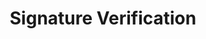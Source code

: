 ---
title: Signature Verification
position_number: 2
parameters:
  - name:
    content:
description: Payment notifications security are based on signature hashing, your system must verify the integrity of the notification request received using your merchant secret password to verify the hash.
content_markdown: |-

    📌 The x-signature header is provided with the expected result hash. 
    
    #### How to obtain the signature
    - ##### Get the json notification payload from the request.

    - ##### Use your secret password to calculate the signature hash using HMAC algorithm with sha256.
    
    - ##### Encode the HMAC result using base64 and compare the result with the one provided on the x-signature header.
    
    - ##### Both hashes must match in order to consider the notification as valid.

    - ##### Process the notification acordingly and respond to Kibramoa with 200 status code.
     
    {: .info }
    **Note:** For obtain the secret password attached to your merchant please contact kibramoa support.

right_code_blocks:
  - code_block: |1-    
     crypto.createHmac('sha256', 'SECRET').update(JSON.stringify(notificationPayload)).digest('base64')
    title: JavaScript - TypeScript
    language: javascript
  - code_block: |2-    
      <?php 
        base64_encode(hash_hmac('sha256', json_encode($requestBody), $secret, true));
      ?>
    title: PHP
    language: php
---